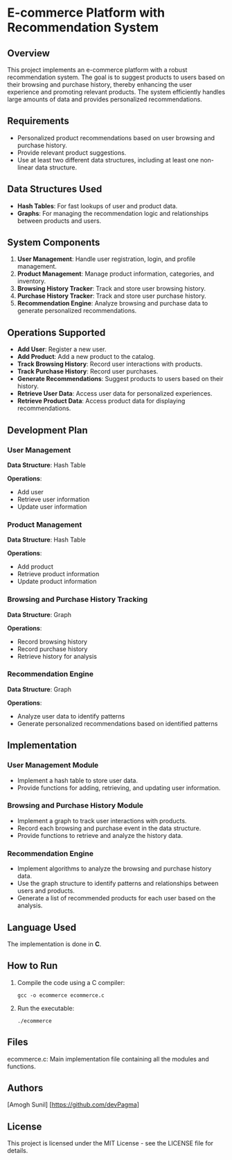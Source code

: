 # E-commerce Platform with Recommendation System

## Overview

This project implements an e-commerce platform with a robust recommendation system. The goal is to suggest products to users based on their browsing and purchase history, thereby enhancing the user experience and promoting relevant products. The system efficiently handles large amounts of data and provides personalized recommendations.

## Requirements

- Personalized product recommendations based on user browsing and purchase history.
- Provide relevant product suggestions.
- Use at least two different data structures, including at least one non-linear data structure.

## Data Structures Used

- **Hash Tables**: For fast lookups of user and product data.
- **Graphs**: For managing the recommendation logic and relationships between products and users.

## System Components

1. **User Management**: Handle user registration, login, and profile management.
2. **Product Management**: Manage product information, categories, and inventory.
3. **Browsing History Tracker**: Track and store user browsing history.
4. **Purchase History Tracker**: Track and store user purchase history.
5. **Recommendation Engine**: Analyze browsing and purchase data to generate personalized recommendations.

## Operations Supported

- **Add User**: Register a new user.
- **Add Product**: Add a new product to the catalog.
- **Track Browsing History**: Record user interactions with products.
- **Track Purchase History**: Record user purchases.
- **Generate Recommendations**: Suggest products to users based on their history.
- **Retrieve User Data**: Access user data for personalized experiences.
- **Retrieve Product Data**: Access product data for displaying recommendations.

## Development Plan

### User Management

**Data Structure**: Hash Table

**Operations**:
- Add user
- Retrieve user information
- Update user information

### Product Management

**Data Structure**: Hash Table

**Operations**:
- Add product
- Retrieve product information
- Update product information

### Browsing and Purchase History Tracking

**Data Structure**: Graph

**Operations**:
- Record browsing history
- Record purchase history
- Retrieve history for analysis

### Recommendation Engine

**Data Structure**: Graph

**Operations**:
- Analyze user data to identify patterns
- Generate personalized recommendations based on identified patterns

## Implementation

### User Management Module

- Implement a hash table to store user data.
- Provide functions for adding, retrieving, and updating user information.

### Browsing and Purchase History Module

- Implement a graph to track user interactions with products.
- Record each browsing and purchase event in the data structure.
- Provide functions to retrieve and analyze the history data.

### Recommendation Engine

- Implement algorithms to analyze the browsing and purchase history data.
- Use the graph structure to identify patterns and relationships between users and products.
- Generate a list of recommended products for each user based on the analysis.

## Language Used

The implementation is done in **C**.

## How to Run

1. Compile the code using a C compiler:
   ``` 
   gcc -o ecommerce ecommerce.c
   ``` 
2. Run the executable:
   ```
   ./ecommerce
   ```
## Files
  ecommerce.c: Main implementation file containing all the modules and functions.

## Authors
  [Amogh Sunil] [https://github.com/devPagma]

## License
  This project is licensed under the MIT License - see the LICENSE file for details.

